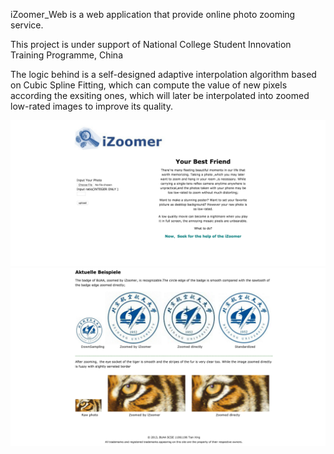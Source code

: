 iZoomer_Web is a web application that provide online photo zooming service.

This project is under support of National College Student Innovation Training Programme, China

The logic behind is a self-designed adaptive interpolation algorithm based on Cubic Spline Fitting, which can compute the value of new pixels according the exsiting ones, which will later be interpolated into zoomed low-rated images to improve its quality.

![](https://github.com/txsing/iZoomer_Web/raw/master/demo1.png)
![](https://github.com/txsing/iZoomer_Web/raw/master/demo2.png)

